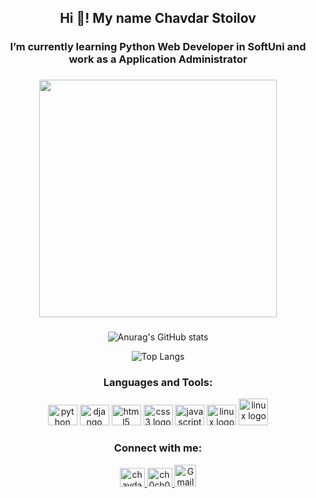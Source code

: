 
<h2 align="center">Hi 👋! My name Chavdar Stoilov</h2>

###

<h3 align="center">I’m currently learning Python Web Developer in SoftUni and work as a Application Administrator</h3>

###

<div align="center">
  <img height="380" src="https://media.tenor.com/JHQi03Q3pLAAAAAC/jim-carrey-bruce-almighty.gif" />
</div>

###

<div align="center" style="displey:flex;" >

  <div>  
    
  ![Anurag's GitHub stats](https://github-readme-stats-sigma-five.vercel.app/api?username=ChavdarStoilov&show_icons=true&theme=transparent)
  
 </div>
 <div>
   
  ![Top Langs](https://github-readme-stats-sigma-five.vercel.app/api/top-langs/?username=ChavdarStoilov&layout=compact&theme=transparent)
  
  </div>
</div>

###

###
<h3 align="center" >Languages and Tools:</h3>
<div align="center">
  <img src="https://cdn.jsdelivr.net/gh/devicons/devicon/icons/python/python-original.svg" height="33" width="47" alt="python logo"  />
  <img src="https://cdn.jsdelivr.net/gh/devicons/devicon/icons/django/django-plain.svg" height="33" width="47" alt="django logo"  />
  <img src="https://cdn.jsdelivr.net/gh/devicons/devicon/icons/html5/html5-original.svg" height="33" width="47" alt="html5 logo"  />
  <img src="https://cdn.jsdelivr.net/gh/devicons/devicon/icons/css3/css3-original.svg" height="33" width="47" alt="css3 logo"  />
  <img src="https://cdn.jsdelivr.net/gh/devicons/devicon/icons/javascript/javascript-original.svg" height="33" width="47" alt="javascript logo"  />
  <img src="https://cdn.jsdelivr.net/gh/devicons/devicon/icons/linux/linux-original.svg" height="33" width="47" alt="linux logo"  />
  <img src="https://cdn.jsdelivr.net/gh/devicons/devicon/icons/docker/docker-original.svg" height="43" width="47" alt="linux logo"  />
</div>

###
<h3 align="center" >Connect with me:</h3>
<div align="center">
    <a target="blank" href="https://linkedin.com/in/chavdar-stoilov-7a8088167" align="center">
      <img src="https://raw.githubusercontent.com/rahuldkjain/github-profile-readme-generator/master/src/images/icons/Social/linked-in-alt.svg" alt="chavdar-stoilov-7a8088167" height="30" width="40" /> 
    </a>
    <a target="blank" href="https://instagram.com/ch0ch0o" align="center">
      <img src="https://raw.githubusercontent.com/rahuldkjain/github-profile-readme-generator/master/src/images/icons/Social/instagram.svg" alt="ch0ch0o" height="30" width="40" />
    </a>
    <a target="blank" href="mailto:stoilov.chavdar@gmail.com" align="center">
      <img alt="Gmail" height="35" width="35" src="https://upload.wikimedia.org/wikipedia/commons/2/2e/Gmail_2020.png" />
    </a>
</div>

###

<div align="center"
    <img src="https://komarev.com/ghpvc/?username=ChavdarStoilov&style=flat-square&color=blue" alt=""/>
</div>

###
